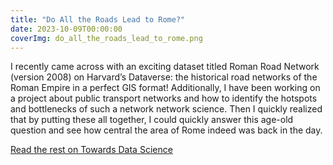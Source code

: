 ```yaml
---
title: "Do All the Roads Lead to Rome?"
date: 2023-10-09T00:00:00
coverImg: do_all_the_roads_lead_to_rome.png
---
```


I recently came across with an exciting dataset titled Roman Road Network (version 2008) on Harvard’s Dataverse: the historical road networks of the Roman Empire in a perfect GIS format! Additionally, I have been working on a project about public transport networks and how to identify the hotspots and bottlenecks of such a network network science. Then I quickly realized that by putting these all together, I could quickly answer this age-old question and see how central the area of Rome indeed was back in the day.


<!--more-->


[Read the rest on Towards Data Science](https://towardsdatascience.com/do-all-the-roads-lead-to-rome-5b6756ce7d52)
